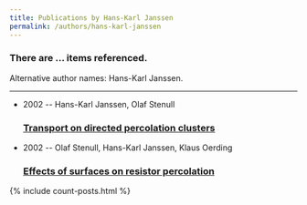 ```yaml
---
title: Publications by Hans-Karl Janssen
permalink: /authors/hans-karl-janssen
---
```


<h3 id="number-posts">There are ... items referenced.</h3>
<p id='info-authors'>Alternative author names: Hans-Karl Janssen.</p>
<hr />
<ul class="post-list">
<li><span class='post-meta'>2002 -- Hans-Karl Janssen, Olaf Stenull</span><h3><a class='post-link' href="{{ site.baseurl }}/transport-on-directed-percolation-clusters">Transport on directed percolation clusters</a></h3></li>
<li><span class='post-meta'>2002 -- Olaf Stenull, Hans-Karl Janssen, Klaus Oerding</span><h3><a class='post-link' href="{{ site.baseurl }}/effects-of-surfaces-on-resistor-percolation">Effects of surfaces on resistor percolation</a></h3></li>

</ul>
{% include count-posts.html %}
